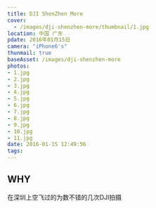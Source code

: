 ```yaml
---
title: DJI ShenZhen More
cover:
  - /images/dji-shenzhen-more/thumbnail/1.jpg
location: 中国 广东
pdate: 2016年01月15日
camera: "iPhone6's"
thunmail: true
baseAsset: /images/dji-shenzhen-more
photos:
- 1.jpg
- 2.jpg
- 3.jpg
- 4.jpg
- 5.jpg
- 6.jpg
- 7.jpg
- 8.jpg
- 9.jpg
- 10.jpg
- 11.jpg
date: 2016-01-15 12:49:56
tags:
---
```


## WHY
在深圳上空飞过的为数不错的几次DJI拍摄

